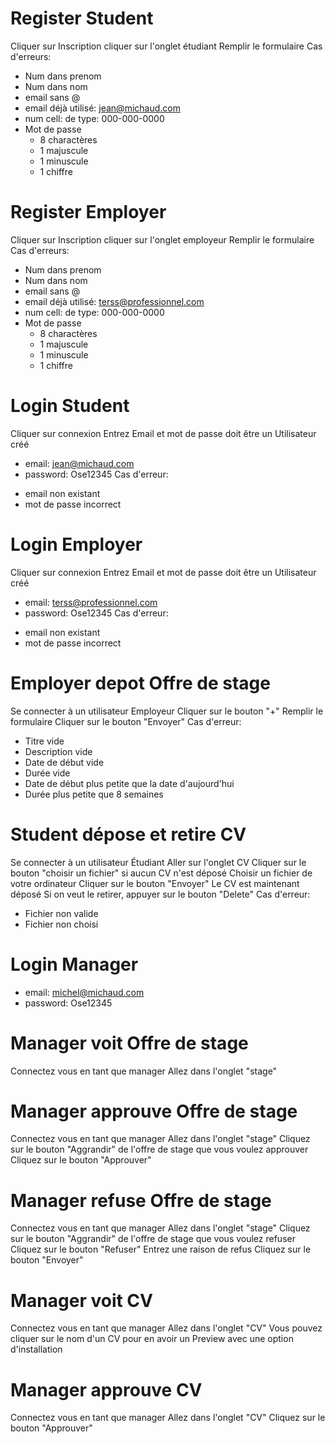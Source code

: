 # Register Student
Cliquer sur Inscription
cliquer sur l'onglet étudiant
Remplir le formulaire
Cas d'erreurs:
- Num dans prenom
- Num dans nom
- email sans @
- email déjà utilisé: jean@michaud.com
- num cell: de type: 000-000-0000
- Mot de passe
    - 8 charactères
    - 1 majuscule
    - 1 minuscule
    - 1 chiffre


# Register Employer
Cliquer sur Inscription
cliquer sur l'onglet employeur
Remplir le formulaire
Cas d'erreurs:
- Num dans prenom
- Num dans nom
- email sans @
- email déjà utilisé: terss@professionnel.com
- num cell: de type: 000-000-0000
- Mot de passe
  - 8 charactères
  - 1 majuscule
  - 1 minuscule
  - 1 chiffre


# Login Student
Cliquer sur connexion
Entrez Email et mot de passe
doit être un Utilisateur créé
* email: jean@michaud.com
* password: Ose12345
Cas d'erreur:
- email non existant
- mot de passe incorrect


# Login Employer
Cliquer sur connexion
Entrez Email et mot de passe
doit être un Utilisateur créé
* email: terss@professionnel.com
* password: Ose12345
Cas d'erreur:
- email non existant
- mot de passe incorrect


# Employer depot Offre de stage
Se connecter à un utilisateur Employeur
Cliquer sur le bouton "+"
Remplir le formulaire
Cliquer sur le bouton "Envoyer"
Cas d'erreur:
- Titre vide
- Description vide
- Date de début vide
- Durée vide
- Date de début plus petite que la date d'aujourd'hui
- Durée plus petite que 8 semaines




# Student dépose et retire CV
Se connecter à un utilisateur Étudiant
Aller sur l'onglet CV
Cliquer sur le bouton "choisir un fichier" si aucun CV n'est déposé
Choisir un fichier de votre ordinateur
Cliquer sur le bouton "Envoyer"
Le CV est maintenant déposé
Si on veut le retirer, appuyer sur le bouton "Delete"
Cas d'erreur:
- Fichier non valide
- Fichier non choisi


# Login Manager
* email: michel@michaud.com
* password: Ose12345


# Manager voit Offre de stage
Connectez vous en tant que manager
Allez dans l'onglet "stage"


# Manager approuve Offre de stage
Connectez vous en tant que manager
Allez dans l'onglet "stage"
Cliquez sur le bouton "Aggrandir" de l'offre de stage que vous voulez approuver
Cliquez sur le bouton "Approuver"


# Manager refuse Offre de stage
Connectez vous en tant que manager
Allez dans l'onglet "stage"
Cliquez sur le bouton "Aggrandir" de l'offre de stage que vous voulez refuser
Cliquez sur le bouton "Refuser"
Entrez une raison de refus
Cliquez sur le bouton "Envoyer"


# Manager voit CV
Connectez vous en tant que manager
Allez dans l'onglet "CV"
Vous pouvez cliquer sur le nom d'un CV pour en avoir un Preview avec une option d'installation


# Manager approuve CV
Connectez vous en tant que manager
Allez dans l'onglet "CV"
Cliquez sur le bouton "Approuver"

